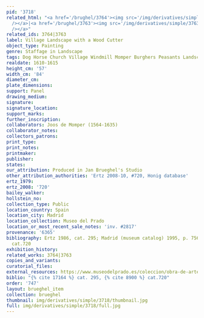 ```yaml
---
pid: '3718'
related_html: "<a href='/brughel/3764'><img src='/img/derivatives/simple/3764/thumbnail.jpg'
  /></a>|<a href='/brughel/3763'><img src='/img/derivatives/simple/3763/thumbnail.jpg'
  /></a>"
related_ids: 3764|3763
label: Village Landscape with a Wood Cutter
object_type: Painting
genre: Staffage in Landscape
tags: Dog Horse Church Village Windmill Momper Burghers Peasants Landscape Wagon
realdate: 1610-1615
height_cm: '57'
width_cm: '84'
diameter_cm: 
plate_dimensions: 
support: Panel
drawing_medium: 
signature: 
signature_location: 
support_marks: 
further_inscription: 
collaborators: Joos de Momper (1564-1635)
collaborator_notes: 
collectors_patrons: 
print_type: 
print_notes: 
printmaker: 
publisher: 
states: 
our_attribution: Produced in Jan Brueghel's Studio
other_attribution_authorities: 'Ertz 2008-10, #720, Honig database'
ertz_1979: 
ertz_2008: '720'
bailey_walker: 
hollstein_no: 
collection_type: Public
location_country: Spain
location_city: Madrid
location_collection: Museo del Prado
location_or_most_recent_sale_notes: 'inv. #2817'
provenance: '6365'
bibliography: Ertz 1986, cat. 295; Madrid (museum catalog) 1995, p. 756; Ertz 2008-10,
  cat.720
exhibition_history: 
related_works: 3764|3763
copies_and_variants: 
curatorial_files: 
external_resources: https://www.museodelprado.es/coleccion/obra-de-arte/paso-de-un-rio/87461cf0-8c18-4ea5-9959-235f86d61b7b
biblio: "{% cite 17164 %} cat. 295, {% cite 8900 %} cat.720"
order: '747'
layout: brueghel_item
collection: brueghel
thumbnail: img/derivatives/simple/3718/thumbnail.jpg
full: img/derivatives/simple/3718/full.jpg
---
```

